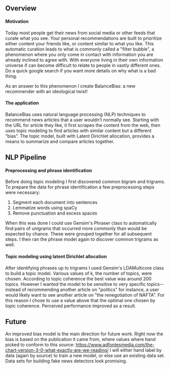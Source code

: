 
## Overview

#### Motivation
Today most people get their news from social media or other feeds that curate what you see. Your personal recommendations are built to prioritize either content your friends like, or content similar to what you like. This automatic curation leads to what is commonly called a "filter bubble", a phenomenon where you only come in contact with information you are already inclined to agree with. With everyone living in their own information universe if can become difficult to relate to people in vastly different ones. Do a quick google search if you want more details on why what is a bad thing.

As an answer to this phenomenon I create BalanceBias: a new recommender with an ideological twist!

#### The application

BalanceBias uses natural language processing (NLP) techniques to recommend news articles that a user wouldn’t normally see. Starting with the URL for article they like, it first scrapes the content from the web, then uses topic modeling to find articles with similar content but a different “bias”. The topic model, built with Latent Dirichlet allocation, provides a means to summarize and compare articles together.

## NLP Pipeline

#### Preprocessing and phrase identification

Before doing topic modeling I first discovered common bigram and trigrams. To prepare the data for phrase identification a few preprocessing steps were necessary:
1. Segment each document into sentences
2. Lemmatize words using spaCy
3. Remove punctuation and excess spaces

When this was done I could use Gensim's Phraser class to automatically find pairs of unigrams that occurred more commonly than would be expected by chance. These were grouped together for all subsequent steps.
I then ran the phrase model again to discover common trigrams as well.

#### Topic modeling using latent Dirichlet allocation

After identifying phrases up to trigrams I used Gensim's LDAMulticore class to build a topic model. Various values of k, the number of topics, were chosen. According to topic coherence the best value was around 200 topics. However I wanted the model to be sensitive to very specific topics--instead of recommending another article on "politics" for instance, a user would likely want to see another article on "the renegotiation of NAFTA". For this reason I chose to use a value above that the optimal one chosen by topic coherence. Perceived performance improved as a result. 

## Future

An improved bias model is the main direction for future work. Right now the bias is based on the publication it came from, where values where hand picked to conform to this source: https://www.adfontesmedia.com/the-chart-version-3-0-what-exactly-are-we-reading/ 
I will either hand label by data (again by source) to train a new model, or else use an existing data set. Data sets for building fake news detectors look promising.